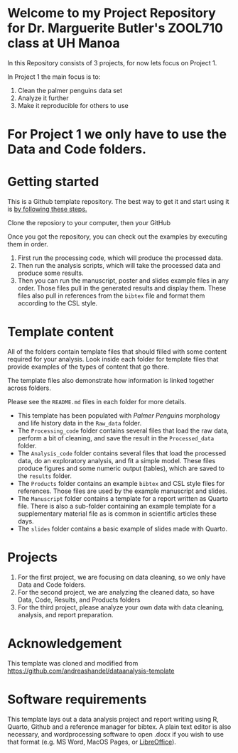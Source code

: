 # Welcome to my Project Repository for Dr. Marguerite Butler's ZOOL710 class at UH Manoa
In this Repository consists of 3 projects, for now lets focus on Project 1.

In Project 1 the main focus is to:
 1) Clean the palmer penguins data set
 2) Analyze it further
 3) Make it reproducible for others to use

# For Project 1 we only have to use the Data and Code folders.

# Getting started

This is a Github template repository. The best way to get it and start using it is [by following these steps.](https://help.github.com/en/articles/creating-a-repository-from-a-template)

Clone the reposiory to your computer, then your GitHub

Once you got the repository, you can check out the examples by executing them in order. 
 1.  First run the processing code, which will produce the processed data. 
 2.  Then run the analysis scripts, which will take the processed data and produce some results. 
 3.  Then you can run the manuscript, poster and slides example files in any order. Those files pull in the generated results and display   them. These files also pull in references from the `bibtex` file and format them according to the CSL style.

# Template content

All of the folders contain template files that should filled with some content required for your analysis. Look inside each folder for template files that provide examples of the types of content that go there. 

The template files also demonstrate how information is linked together across folders. 

Please see the `README.md` files in each folder for more details.

* This template has been populated with _Palmer Penguins_ morphology and life history data in the `Raw_data` folder. 
* The `Processing_code` folder contains several files that load the raw data, perform a bit of cleaning, and save the result in the `Processed_data` folder. 
* The `Analysis_code` folder contains several files that load the processed data, do an exploratory analysis, and fit a simple model. These files produce figures and some numeric output (tables), which are saved to the `results` folder.
* The `Products` folder contains an example `bibtex` and CSL style files for references. Those files are used by the example manuscript and slides.
* The  `Manuscript` folder contains a template for a report written as Quarto file. There is also a sub-folder containing an example template for a supplementary material file as is common in scientific articles these days.
* The `slides` folder contains a basic example of slides made with Quarto. 

# Projects
1. For the first project, we are focusing on data cleaning, so we only have Data and Code folders.
2. For the second project, we are analyzing the cleaned data, so have Data, Code, Results, and Products folders
3. For the third project, please analyze your own data with data cleaning, analysis, and report preparation. 

# Acknowledgement
 This template was cloned and modified from <https://github.com/andreashandel/dataanalysis-template>

 # Software requirements

This template lays out a data analysis project and report writing using R, Quarto, Github and a reference manager for bibtex. A plain text editor is also necessary, and wordprocessing software to open .docx if you wish to use that format (e.g. MS Word, MacOS Pages, or [LibreOffice](https://www.libreoffice.org/)). 
